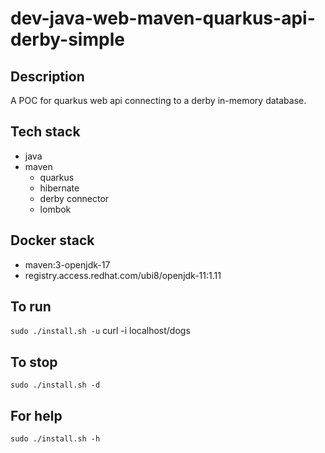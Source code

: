 # dev-java-web-maven-quarkus-api-derby-simple

## Description
A POC for quarkus web api
connecting to a derby in-memory database.

## Tech stack
- java
- maven
  - quarkus
  - hibernate
  - derby connector
  - lombok

## Docker stack
- maven:3-openjdk-17
- registry.access.redhat.com/ubi8/openjdk-11:1.11

## To run
`sudo ./install.sh -u`
curl -i localhost/dogs

## To stop
`sudo ./install.sh -d`

## For help
`sudo ./install.sh -h`
